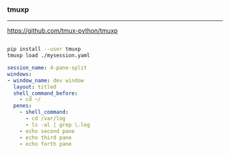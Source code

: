 ### tmuxp
---
https://github.com/tmux-python/tmuxp

```
```

```sh
pip install --user tmuxp
tmuxp load ./mysession.yaml
```

```yaml
session_name: 4-pane-split
windows:
- window_name: dev window
  layout: titled
  shell_command_before:
    - cd ~/
  penes:
    - shell_command:
      - cd /var/log
      - ls -al | grep \.log
    - echo second pane
    - echo third pane
    - echo forth pane
```


